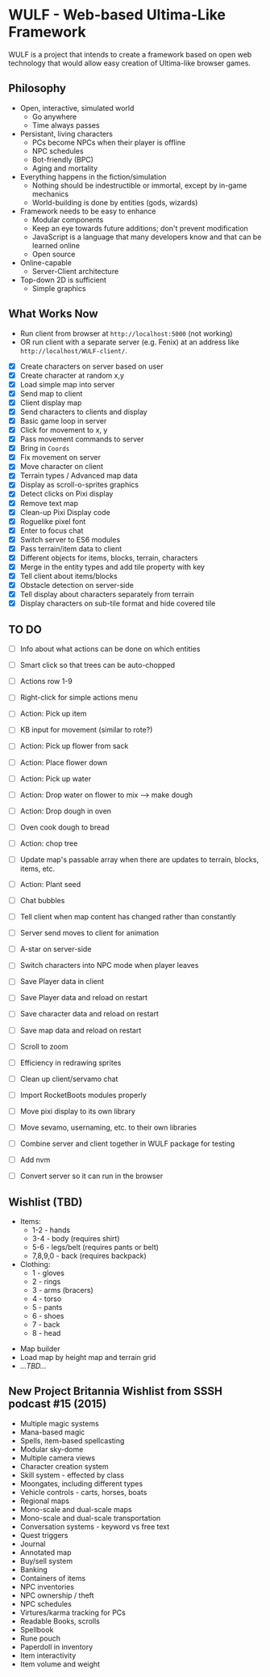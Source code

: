 # WULF - Web-based Ultima-Like Framework

WULF is a project that intends to create a framework based on open web technology that would allow easy creation of Ultima-like browser games.

## Philosophy

* Open, interactive, simulated world
  - Go anywhere
  - Time always passes
* Persistant, living characters
  - PCs become NPCs when their player is offline
  - NPC schedules
  - Bot-friendly (BPC)
  - Aging and mortality
* Everything happens in the fiction/simulation
  - Nothing should be indestructible or immortal, except by in-game mechanics
  - World-building is done by entities (gods, wizards)
* Framework needs to be easy to enhance
  - Modular components
  - Keep an eye towards future additions; don't prevent modification
  - JavaScript is a language that many developers know and that can be learned online
  - Open source
* Online-capable
  - Server-Client architecture
* Top-down 2D is sufficient
  - Simple graphics

## What Works Now


- Run client from browser at `http://localhost:5000` (not working)
- OR run client with a separate server (e.g. Fenix) at an address like `http://localhost/WULF-client/`.

- [x] Create characters on server based on user
- [x] Create character at random x,y
- [x] Load simple map into server
- [x] Send map to client
- [x] Client display map
- [x] Send characters to clients and display
- [x] Basic game loop in server
- [x] Click for movement to x, y
- [x] Pass movement commands to server
- [x] Bring in `Coords`
- [x] Fix movement on server
- [x] Move character on client
- [x] Terrain types / Advanced map data
- [x] Display as scroll-o-sprites graphics
- [x] Detect clicks on Pixi display
- [x] Remove text map
- [x] Clean-up Pixi Display code
- [x] Roguelike pixel font
- [x] Enter to focus chat
- [x] Switch server to ES6 modules
- [x] Pass terrain/item data to client
- [x] Different objects for items, blocks, terrain, characters
- [x] Merge in the entity types and add tile property with key
- [x] Tell client about items/blocks
- [x] Obstacle detection on server-side
- [x] Tell display about characters separately from terrain
- [x] Display characters on sub-tile format and hide covered tile

## TO DO

- [ ] Info about what actions can be done on which entities
- [ ] Smart click so that trees can be auto-chopped

- [ ] Actions row 1-9
- [ ] Right-click for simple actions menu

- [ ] Action: Pick up item

- [ ] KB input for movement (similar to rote?)

- [ ] Action: Pick up flower from sack
- [ ] Action: Place flower down
- [ ] Action: Pick up water
- [ ] Action: Drop water on flower to mix --> make dough
- [ ] Action: Drop dough in oven
- [ ] Oven cook dough to bread

- [ ] Action: chop tree
- [ ] Update map's passable array when there are updates to terrain, blocks, items, etc.
- [ ] Action: Plant seed

- [ ] Chat bubbles

- [ ] Tell client when map content has changed rather than constantly
- [ ] Server send moves to client for animation

- [ ] A-star on server-side
- [ ] Switch characters into NPC mode when player leaves

- [ ] Save Player data in client
- [ ] Save Player data and reload on restart
- [ ] Save character data and reload on restart
- [ ] Save map data and reload on restart

- [ ] Scroll to zoom

- [ ] Efficiency in redrawing sprites
- [ ] Clean up client/servamo chat
- [ ] Import RocketBoots modules properly
- [ ] Move pixi display to its own library
- [ ] Move sevamo, usernaming, etc. to their own libraries

- [ ] Combine server and client together in WULF package for testing
- [ ] Add nvm
- [ ] Convert server so it can run in the browser

## Wishlist (TBD)

- Items:
  - 1-2 - hands
  - 3-4 - body (requires shirt)
  - 5-6 - legs/belt (requires pants or belt)
  - 7,8,9,0 - back (requires backpack)
- Clothing:
  - 1 - gloves
  - 2 - rings
  - 3 - arms (bracers)
  - 4 - torso
  - 5 - pants
  - 6 - shoes
  - 7 - back
  - 8 - head

* Map builder
* Load map by height map and terrain grid
* _...TBD..._

## New Project Britannia Wishlist from SSSH podcast #15 (2015)

* Multiple magic systems
* Mana-based magic
* Spells, item-based spellcasting
* Modular sky-dome
* Multiple camera views
* Character creation system
* Skill system - effected by class
* Moongates, including different types
* Vehicle controls - carts, horses, boats
* Regional maps
* Mono-scale and dual-scale maps
* Mono-scale and dual-scale transportation
* Conversation systems - keyword vs free text
* Quest triggers
* Journal
* Annotated map
* Buy/sell system
* Banking
* Containers of items
* NPC inventories
* NPC ownership / theft
* NPC schedules
* Virtures/karma tracking for PCs
* Readable Books, scrolls
* Spellbook
* Rune pouch
* Paperdoll in inventory
* Item interactivity
* Item volume and weight
